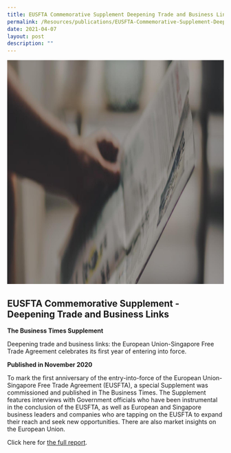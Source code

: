 ```yaml
---
title: EUSFTA Commemorative Supplement Deepening Trade and Business Links
permalink: /Resources/publications/EUSFTA-Commemorative-Supplement-Deepening-Trade-and-Business-Links
date: 2021-04-07
layout: post
description: ""
---
```

![Banner](/images/Resources/Publications/Publications%20_Banner.jpg)

## EUSFTA Commemorative Supplement - Deepening Trade and Business Links

**The Business Times Supplement**

Deepening trade and business links: the European Union-Singapore Free Trade Agreement celebrates its first year of entering into force.

**Published in November 2020**

To mark the first anniversary of the entry-into-force of the European Union-Singapore Free Trade Agreement (EUSFTA), a special Supplement was commissioned and published in The Business Times. The Supplement features interviews with Government officials who have been instrumental in the conclusion of the EUSFTA, as well as European and Singapore business leaders and companies who are tapping on the EUSFTA to expand their reach and seek new opportunities. There are also market insights on the European Union.

Click here for [the full report](https://www.businesstimes.com.sg/hub-projects/eu-singapore-fta).
